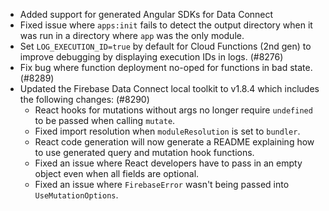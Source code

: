 - Added support for generated Angular SDKs for Data Connect
- Fixed issue where `apps:init` fails to detect the output directory when it was run in a directory where `app` was the only module.
- Set `LOG_EXECUTION_ID=true` by default for Cloud Functions (2nd gen) to improve debugging by displaying execution IDs in logs. (#8276)
- Fix bug where function deployment no-oped for functions in bad state. (#8289)
- Updated the Firebase Data Connect local toolkit to v1.8.4 which includes the following changes: (#8290)
  - React hooks for mutations without args no longer require `undefined` to be passed when calling `mutate`.
  - Fixed import resolution when `moduleResolution` is set to `bundler`.
  - React code generation will now generate a README explaining how to use generated query and mutation hook functions.
  - Fixed an issue where React developers have to pass in an empty object even when all fields are optional.
  - Fixed an issue where `FirebaseError` wasn't being passed into `UseMutationOptions`.

